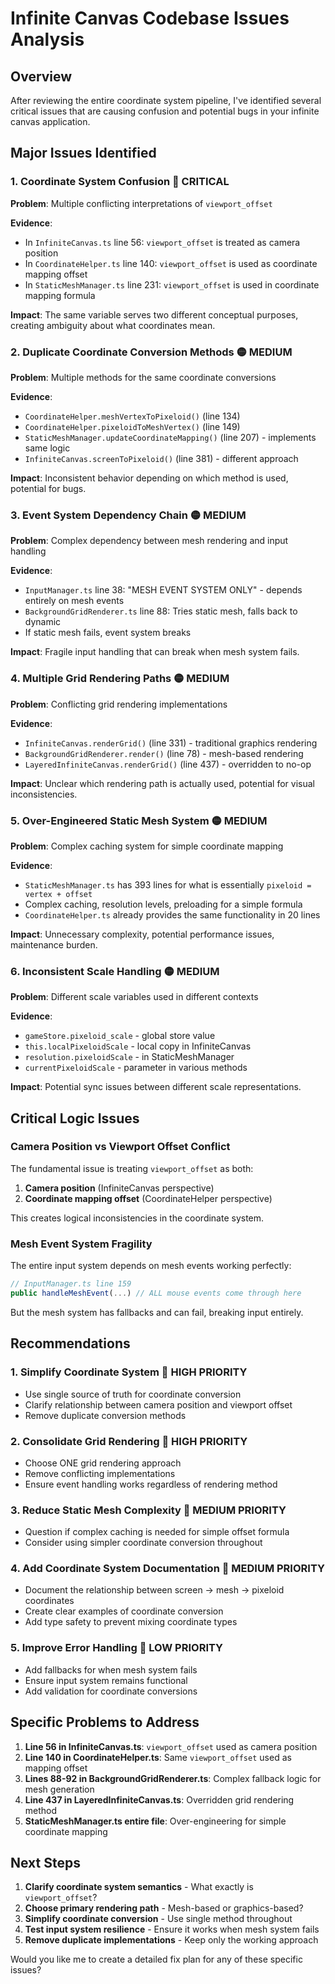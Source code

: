 # Infinite Canvas Codebase Issues Analysis

## Overview
After reviewing the entire coordinate system pipeline, I've identified several critical issues that are causing confusion and potential bugs in your infinite canvas application.

## Major Issues Identified

### 1. **Coordinate System Confusion** 🔴 CRITICAL
**Problem**: Multiple conflicting interpretations of `viewport_offset`

**Evidence**:
- In `InfiniteCanvas.ts` line 56: `viewport_offset` is treated as camera position
- In `CoordinateHelper.ts` line 140: `viewport_offset` is used as coordinate mapping offset  
- In `StaticMeshManager.ts` line 231: `viewport_offset` is used in coordinate mapping formula

**Impact**: The same variable serves two different conceptual purposes, creating ambiguity about what coordinates mean.

### 2. **Duplicate Coordinate Conversion Methods** 🟡 MEDIUM
**Problem**: Multiple methods for the same coordinate conversions

**Evidence**:
- `CoordinateHelper.meshVertexToPixeloid()` (line 134)
- `CoordinateHelper.pixeloidToMeshVertex()` (line 149)  
- `StaticMeshManager.updateCoordinateMapping()` (line 207) - implements same logic
- `InfiniteCanvas.screenToPixeloid()` (line 381) - different approach

**Impact**: Inconsistent behavior depending on which method is used, potential for bugs.

### 3. **Event System Dependency Chain** 🟡 MEDIUM
**Problem**: Complex dependency between mesh rendering and input handling

**Evidence**:
- `InputManager.ts` line 38: "MESH EVENT SYSTEM ONLY" - depends entirely on mesh events
- `BackgroundGridRenderer.ts` line 88: Tries static mesh, falls back to dynamic
- If static mesh fails, event system breaks

**Impact**: Fragile input handling that can break when mesh system fails.

### 4. **Multiple Grid Rendering Paths** 🟡 MEDIUM
**Problem**: Conflicting grid rendering implementations

**Evidence**:
- `InfiniteCanvas.renderGrid()` (line 331) - traditional graphics rendering
- `BackgroundGridRenderer.render()` (line 78) - mesh-based rendering
- `LayeredInfiniteCanvas.renderGrid()` (line 437) - overridden to no-op

**Impact**: Unclear which rendering path is actually used, potential for visual inconsistencies.

### 5. **Over-Engineered Static Mesh System** 🟡 MEDIUM
**Problem**: Complex caching system for simple coordinate mapping

**Evidence**:
- `StaticMeshManager.ts` has 393 lines for what is essentially `pixeloid = vertex + offset`
- Complex caching, resolution levels, preloading for a simple formula
- `CoordinateHelper.ts` already provides the same functionality in 20 lines

**Impact**: Unnecessary complexity, potential performance issues, maintenance burden.

### 6. **Inconsistent Scale Handling** 🟡 MEDIUM
**Problem**: Different scale variables used in different contexts

**Evidence**:
- `gameStore.pixeloid_scale` - global store value
- `this.localPixeloidScale` - local copy in InfiniteCanvas
- `resolution.pixeloidScale` - in StaticMeshManager
- `currentPixeloidScale` - parameter in various methods

**Impact**: Potential sync issues between different scale representations.

## Critical Logic Issues

### Camera Position vs Viewport Offset Conflict
The fundamental issue is treating `viewport_offset` as both:

1. **Camera position** (InfiniteCanvas perspective)
2. **Coordinate mapping offset** (CoordinateHelper perspective)

This creates logical inconsistencies in the coordinate system.

### Mesh Event System Fragility
The entire input system depends on mesh events working perfectly:
```typescript
// InputManager.ts line 159
public handleMeshEvent(...) // ALL mouse events come through here
```

But the mesh system has fallbacks and can fail, breaking input entirely.

## Recommendations

### 1. **Simplify Coordinate System** 🎯 HIGH PRIORITY
- Use single source of truth for coordinate conversion
- Clarify relationship between camera position and viewport offset
- Remove duplicate conversion methods

### 2. **Consolidate Grid Rendering** 🎯 HIGH PRIORITY  
- Choose ONE grid rendering approach
- Remove conflicting implementations
- Ensure event handling works regardless of rendering method

### 3. **Reduce Static Mesh Complexity** 🎯 MEDIUM PRIORITY
- Question if complex caching is needed for simple offset formula
- Consider using simpler coordinate conversion throughout

### 4. **Add Coordinate System Documentation** 🎯 MEDIUM PRIORITY
- Document the relationship between screen → mesh → pixeloid coordinates
- Create clear examples of coordinate conversion
- Add type safety to prevent mixing coordinate types

### 5. **Improve Error Handling** 🎯 LOW PRIORITY
- Add fallbacks for when mesh system fails
- Ensure input system remains functional
- Add validation for coordinate conversions

## Specific Problems to Address

1. **Line 56 in InfiniteCanvas.ts**: `viewport_offset` used as camera position
2. **Line 140 in CoordinateHelper.ts**: Same `viewport_offset` used as mapping offset
3. **Lines 88-92 in BackgroundGridRenderer.ts**: Complex fallback logic for mesh generation
4. **Line 437 in LayeredInfiniteCanvas.ts**: Overridden grid rendering method
5. **StaticMeshManager.ts entire file**: Over-engineering for simple coordinate mapping

## Next Steps

1. **Clarify coordinate system semantics** - What exactly is `viewport_offset`?
2. **Choose primary rendering path** - Mesh-based or graphics-based?
3. **Simplify coordinate conversion** - Use single method throughout
4. **Test input system resilience** - Ensure it works when mesh system fails
5. **Remove duplicate implementations** - Keep only the working approach

Would you like me to create a detailed fix plan for any of these specific issues?